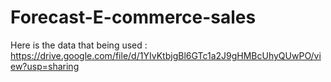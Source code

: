 # Forecast-E-commerce-sales

Here is the data that being used : https://drive.google.com/file/d/1YIvKtbjgBl6GTc1a2J9gHMBcUhyQUwPO/view?usp=sharing
